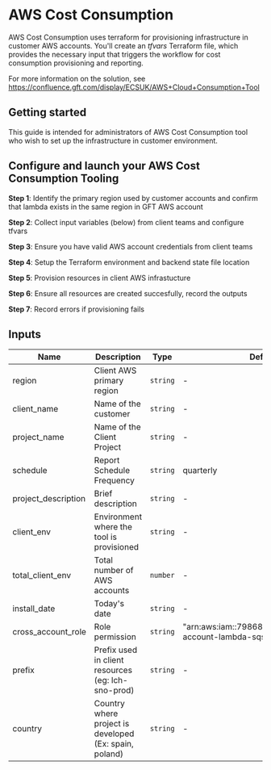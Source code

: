 # AWS Cost Consumption
AWS Cost Consumption uses terraform for provisioning infrastructure in customer AWS accounts. You'll create an *tfvars* Terraform file, which provides the necessary input that triggers the workflow for cost consumption provisioning and reporting.

For more information on the solution, see https://confluence.gft.com/display/ECSUK/AWS+Cloud+Consumption+Tool

## Getting started

This guide is intended for administrators of AWS Cost Consumption tool who wish to set up the infrastructure in customer environment. 

## Configure and launch your AWS Cost Consumption Tooling

**Step 1**: Identify the primary region used by customer accounts and confirm that lambda exists in the same region in GFT AWS account

**Step 2**: Collect input variables (below) from client teams and configure tfvars

**Step 3**: Ensure you have valid AWS account credentials from client teams

**Step 4**: Setup the Terraform environment and backend state file location

**Step 5**: Provision resources in client AWS infrastucture

**Step 6**: Ensure all resources are created succesfully, record the outputs

**Step 7**: Record errors if provisioning fails 

## Inputs

| Name | Description | Type | Default | Required |
|------|-------------|------|---------|:--------:|
| region | Client AWS primary region | `string` | - | yes |
| client_name | Name of the customer | `string` | - | yes |
| project_name | Name of the Client Project | `string` | - | yes |
| schedule | Report Schedule Frequency | `string` | quarterly | yes |
| project_description | Brief description | `string` | - | yes |
| client_env | Environment where the tool is provisioned | `string` | - | yes |
| total_client_env | Total number of AWS accounts | `number` | - | yes |
| install_date | Today's date | `string` | - | no |
| cross_account_role | Role permission | `string` | "arn:aws:iam::798680644831:role/cross-account-lambda-sqs-role"  | yes |
| prefix | Prefix used in client resources (eg: lch-sno-prod)| `string` | - | yes |
| country | Country where project is developed (Ex: spain, poland)| `string` | - | yes |